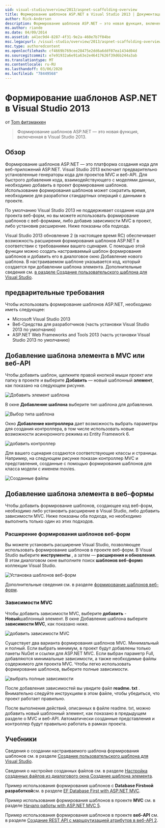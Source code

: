 ```yaml
---
uid: visual-studio/overview/2013/aspnet-scaffolding-overview
title: Формирование шаблонов ASP.NET в Visual Studio 2013 | Документация Майкрософт
author: Rick-Anderson
description: Формирование шаблонов ASP.NET — это новая функция, включенная в Visual Studio 2013.
ms.author: riande
ms.date: 04/09/2014
ms.assetid: a41ec9d4-8287-4f31-9e2a-460e7b7f04be
msc.legacyurl: /visual-studio/overview/2013/aspnet-scaffolding-overview
msc.type: authoredcontent
ms.openlocfilehash: cf4669b769cee28475e2dd6a6ddf07ea1434d04d
ms.sourcegitcommit: e7e91932a6e91a63e2e46417626f39d6b244a3ab
ms.translationtype: MT
ms.contentlocale: ru-RU
ms.lasthandoff: 03/06/2020
ms.locfileid: "78449568"
---
```

# <a name="aspnet-scaffolding-in-visual-studio-2013"></a>Формирование шаблонов ASP.NET в Visual Studio 2013

от [Tom фитзмаккен](https://github.com/tfitzmac)

> Формирование шаблонов ASP.NET — это новая функция, включенная в Visual Studio 2013.

## <a name="overview"></a>Обзор

Формирование шаблонов ASP.NET — это платформа создания кода для веб-приложений ASP.NET. Visual Studio 2013 включает предварительно установленные генераторы кода для проектов MVC и веб-API. Для быстрого добавления кода, взаимодействующего с моделями данных, необходимо добавить в проект формирование шаблонов. Использование формирования шаблонов может сократить время, необходимое для разработки стандартных операций с данными в проекте.

По умолчанию Visual Studio 2013 не поддерживает создание кода для проекта веб-форм, но вы можете использовать формирование шаблонов с веб-формами, либо добавив зависимости MVC в проект, либо установив расширение. Ниже показаны оба подхода.

Visual Studio 2013 обновление 2 (в настоящее время RC) обеспечивает возможность расширения формирования шаблонов ASP.NET в соответствии с требованиями вашего сценария. С помощью этой функции можно создать настраиваемый шаблон формирования шаблонов и добавить его в диалоговое окно Добавление нового шаблона. В настраиваемом шаблоне указывается код, который создается при добавлении шаблона элемента. Дополнительные сведения см. [в разделе Создание пользовательского шаблона для Visual Studio](https://go.microsoft.com/fwlink/p/?LinkId=395029).

## <a name="prerequisites"></a>предварительные требования

Чтобы использовать формирование шаблонов ASP.NET, необходимо иметь следующее:

- Microsoft Visual Studio 2013
- Веб-Средства для разработчиков (часть установки Visual Studio 2013 по умолчанию)
- ASP.NET Web Frameworks and Tools 2013 (часть установки Visual Studio 2013 по умолчанию)

## <a name="add-a-scaffolded-item-to-mvc-or-web-api"></a>Добавление шаблона элемента в MVC или веб-API

Чтобы добавить шаблон, щелкните правой кнопкой мыши проект или папку в проекте и выберите **Добавить** — новый шаблонный **элемент**, как показано на следующем рисунке.

![Добавить элемент шаблона](aspnet-scaffolding-overview/_static/image1.png)

В окне **Добавление шаблона** выберите тип шаблона для добавления.

![Выбор типа шаблона](aspnet-scaffolding-overview/_static/image2.png)

Окно **Добавление контроллера** дает возможность выбрать параметры для создания контроллера, в том числе использовать новые возможности асинхронного режима из Entity Framework 6.

![добавить контроллер](aspnet-scaffolding-overview/_static/image3.png)

Для вашего сценария создаются соответствующие классы и страницы. Например, на следующем рисунке показан контроллер MVC и представления, созданные с помощью формирования шаблонов для класса модели с именем movies.

![Созданные файлы](aspnet-scaffolding-overview/_static/image4.png)

## <a name="add-a-scaffolded-item-to-web-forms"></a>Добавление шаблона элемента в веб-формы

Чтобы добавить формирование шаблонов, создающее код веб-форм, необходимо либо установить расширение в Visual Studio, либо добавить зависимости MVC. Ниже показаны оба подхода, но необходимо выполнить только один из этих подходов.

### <a name="web-forms-scaffolding-extension"></a>Расширение формирования шаблонов веб-форм

Вы можете установить расширение Visual Studio, позволяющее использовать формирование шаблонов в проекте веб-форм. В Visual Studio выберите **инструменты** , а затем — **расширения и обновления**. В этом диалоговом окне выполните поиск **шаблонов веб-форм**в коллекции Visual Studio.

![Установка шаблонов веб-форм](aspnet-scaffolding-overview/_static/image5.png)

Дополнительные сведения см. в разделе [формирование шаблонов веб-форм](https://go.microsoft.com/fwlink/p/?LinkId=396478).

### <a name="mvc-dependencies"></a>Зависимости MVC

Чтобы добавить зависимости MVC, выберите **добавить** - **Новый**шаблонный элемент. В окне Добавление шаблона выберите **зависимости MVC**, как показано ниже.

![добавить зависимости MVC](aspnet-scaffolding-overview/_static/image6.png)

Существует два варианта формирования шаблонов MVC. Минимальный и полный. Если выбрать минимум, в проект будут добавлены только пакеты NuGet и ссылки для ASP.NET MVC. Если выбран параметр Full, добавляются минимальные зависимости, а также необходимые файлы содержимого для проекта MVC. Чтобы легко использовать формирование шаблонов, выберите полные зависимости.

![выбрать полные зависимости](aspnet-scaffolding-overview/_static/image7.png)

После добавления зависимостей вы увидите файл **readme. txt** . Внимательно следуйте инструкциям в этом файле, чтобы убедиться, что проект работает правильно.

После выполнения действий, описанных в файле readme. txt, можно добавить новый шаблонный элемент, как показано в предыдущем разделе о MVC и веб-API. Автоматически созданные представления и контроллер будут правильно работать в рамках проекта.

## <a name="tutorials"></a>Учебники

Сведения о создании настраиваемого шаблона формирования шаблонов см. в разделе [Создание пользовательского шаблона для Visual Studio](https://go.microsoft.com/fwlink/p/?LinkId=395029).

Сведения о настройке созданных файлов см. в разделе [Настройка созданных файлов из диалогового окна Создание шаблона элемента](https://blogs.msdn.com/b/webdev/archive/2013/12/26/how-to-customize-the-generated-files-from-the-new-scaffolded-item-dialog.aspx).

Пример использования формирования шаблонов с **Database Firstной разработкой**см. в разделе [EF Database First with ASP.NET MVC](../../../mvc/overview/getting-started/database-first-development/setting-up-database.md).

Пример использования формирования шаблонов в проекте **MVC** см. в разделе [Начало работы with ASP.NET MVC 5](../../../mvc/overview/getting-started/introduction/getting-started.md).

Пример использования формирования шаблонов в проекте **веб-API** см. в разделе [Создание REST API с маршрутизацией атрибутов в веб-API 2](../../../web-api/overview/web-api-routing-and-actions/create-a-rest-api-with-attribute-routing.md).
